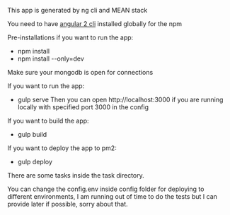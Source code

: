 This app is generated by ng cli and MEAN stack

You need to have [angular 2 cli](https://cli.angular.io) installed globally for the npm

Pre-installations if you want to run the app:

* npm install
* npm install --only=dev

Make sure your mongodb is open for connections

If you want to run the app:
* gulp serve
Then you can open http://localhost:3000 if you are running locally with specified port 3000 in the config

If you want to build the app:
* gulp build

If you want to deploy the app to pm2:
* gulp deploy

There are some tasks inside the task directory.

You can change the config.env inside config folder for deploying to different environments, I am running out of time to do the tests but I can provide later if possible, sorry about that.
